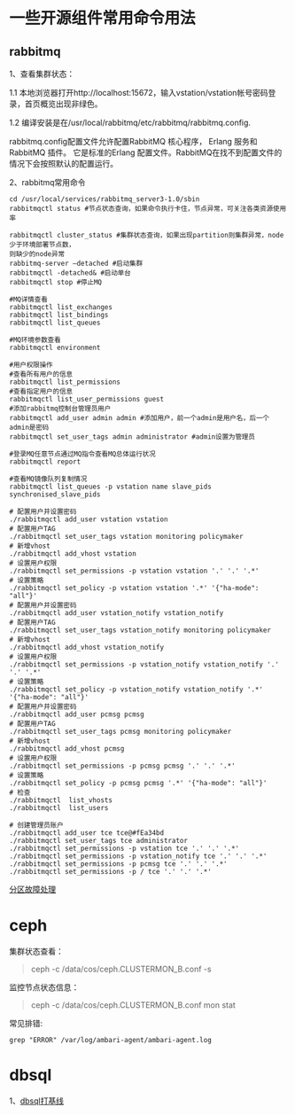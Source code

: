 # 一些开源组件常用命令用法
## rabbitmq

1、查看集群状态：

1.1 本地浏览器打开http://localhost:15672，输入vstation/vstation帐号密码登录，首页概览出现非绿色。

1.2 编译安装是在/usr/local/rabbitmq/etc/rabbitmq/rabbitmq.config.

rabbitmq.config配置文件允许配置RabbitMQ 核心程序， Erlang 服务和RabbitMQ 插件。
它是标准的Erlang 配置文件。RabbitMQ在找不到配置文件的情况下会按照默认的配置运行。

2、rabbitmq常用命令
```
cd /usr/local/services/rabbitmq_server3-1.0/sbin 
rabbitmqctl status #节点状态查询，如果命令执行卡住，节点异常，可关注各类资源使用率

rabbitmqctl cluster_status #集群状态查询，如果出现partition则集群异常，node少于环境部署节点数，
则缺少的node异常
rabbitmq-server –detached #启动集群
rabbitmqctl -detached& #启动单台
rabbitmqctl stop #停止MQ

#MQ详情查看
rabbitmqctl list_exchanges
rabbitmqctl list_bindings
rabbitmqctl list_queues

#MQ环境参数查看
rabbitmqctl environment

#用户权限操作
#查看所有用户的信息
rabbitmqctl list_permissions
#查看指定用户的信息
rabbitmqctl list_user_permissions guest
#添加rabbitmq控制台管理员用户
rabbitmqctl add_user admin admin #添加用户，前一个admin是用户名，后一个admin是密码
rabbitmqctl set_user_tags admin administrator #admin设置为管理员

#登录MQ任意节点通过MQ指令查看MQ总体运行状况
rabbitmqctl report

#查看MQ镜像队列复制情况
rabbitmqctl list_queues -p vstation name slave_pids synchronised_slave_pids
```

```
# 配置用户并设置密码
./rabbitmqctl add_user vstation vstation
# 配置用户TAG
./rabbitmqctl set_user_tags vstation monitoring policymaker
# 新增vhost
./rabbitmqctl add_vhost vstation
# 设置用户权限
./rabbitmqctl set_permissions -p vstation vstation '.' '.' '.*'
# 设置策略
./rabbitmqctl set_policy -p vstation vstation '.*' '{"ha-mode": "all"}'
# 配置用户并设置密码
./rabbitmqctl add_user vstation_notify vstation_notify
# 配置用户TAG
./rabbitmqctl set_user_tags vstation_notify monitoring policymaker
# 新增vhost
./rabbitmqctl add_vhost vstation_notify
# 设置用户权限
./rabbitmqctl set_permissions -p vstation_notify vstation_notify '.' '.' '.*'
# 设置策略
./rabbitmqctl set_policy -p vstation_notify vstation_notify '.*' '{"ha-mode": "all"}'
# 配置用户并设置密码
./rabbitmqctl add_user pcmsg pcmsg
# 配置用户TAG
./rabbitmqctl set_user_tags pcmsg monitoring policymaker
# 新增vhost
./rabbitmqctl add_vhost pcmsg
# 设置用户权限
./rabbitmqctl set_permissions -p pcmsg pcmsg '.' '.' '.*'
# 设置策略
./rabbitmqctl set_policy -p pcmsg pcmsg '.*' '{"ha-mode": "all"}'
# 检查
./rabbitmqctl  list_vhosts
./rabbitmqctl  list_users

# 创建管理员账户
./rabbitmqctl add_user tce tce@#fEa34bd
./rabbitmqctl set_user_tags tce administrator
./rabbitmqctl set_permissions -p vstation tce '.' '.' '.*'
./rabbitmqctl set_permissions -p vstation_notify tce '.' '.' '.*'
./rabbitmqctl set_permissions -p pcmsg tce '.' '.' '.*'
./rabbitmqctl set_permissions -p / tce '.' '.' '.*'
```

[分区故障处理](https://github.com/nicoleShuaihui/web/issues/9#issue-1027120961)

# ceph 
集群状态查看：

> ceph -c /data/cos/ceph.CLUSTERMON_B.conf -s

监控节点状态信息：
> ceph -c /data/cos/ceph.CLUSTERMON_B.conf mon stat

常见排错:
```
grep "ERROR" /var/log/ambari-agent/ambari-agent.log
```
# dbsql
1、[dbsql打基线](https://github.com/nicoleShuaihui/web/issues/10#issue-1028606309)
